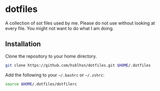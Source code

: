 # dotfiles

A collection of sot files used by me. Please do not use without looking at every file.
You might not want to do what I am doing.


## Installation

Clone the repository to your home directory.

```sh
git clone https://github.com/hsblhsn/dotfiles.git $HOME/.dotfiles
```


Add the following to your `~/.bashrc` or `~/.zshrc`:

```sh
source $HOME/.dotfiles/dotfilerc
```

